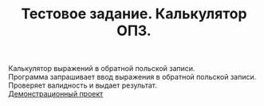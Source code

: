 <p align="center">
    <h1 align="center">Тестовое задание. Калькулятор ОПЗ.</h1>
    <br>
</p>

Калькулятор выражений в обратной польской записи.<br>
Программа запрашивает ввод выражения в обратной польской записи. Проверяет валидность и выдает результат.<br> 
[Демонстрационный проект](http://calc.mr-test.com)